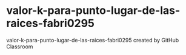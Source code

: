 # valor-k-para-punto-lugar-de-las-raices-fabri0295
valor-k-para-punto-lugar-de-las-raices-fabri0295 created by GitHub Classroom
